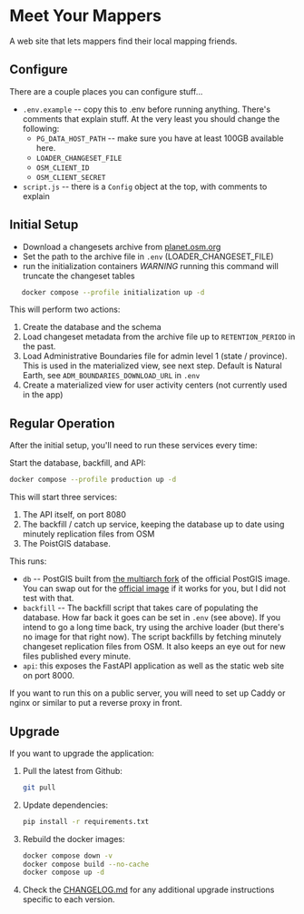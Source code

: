 # Meet Your Mappers

A web site that lets mappers find their local mapping friends.

## Configure

There are a couple places you can configure stuff...

- `.env.example` -- copy this to .env before running anything. There's comments that explain stuff. At the very least you should change the following:
   - `PG_DATA_HOST_PATH` -- make sure you have at least 100GB available here.
   - `LOADER_CHANGESET_FILE`
   - `OSM_CLIENT_ID`
   - `OSM_CLIENT_SECRET`
- `script.js` -- there is a `Config` object at the top, with comments to explain

## Initial Setup

- Download a changesets archive from [planet.osm.org](https://planet.osm.org)
- Set the path to the archive file in `.env` (LOADER_CHANGESET_FILE)
- run the initialization containers *WARNING* running this command will truncate the changeset tables

```bash
   docker compose --profile initialization up -d
```

This will perform two actions:
1. Create the database and the schema
2. Load changeset metadata from the archive file up to `RETENTION_PERIOD` in the past.
3. Load Administrative Boundaries file for admin level 1 (state / province). This is used in the materialized view, see next step. Default is Natural Earth, see `ADM_BOUNDARIES_DOWNLOAD_URL` in `.env`
4. Create a materialized view for user activity centers (not currently used in the app)

## Regular Operation

After the initial setup, you'll need to run these services every time:

Start the database, backfill, and API:
   ```bash
   docker compose --profile production up -d
   ```

This will start three services:
1. The API itself, on port 8080
2. The backfill / catch up service, keeping the database up to date using minutely replication files from OSM
3. The PoistGIS database.


This runs:
- `db` -- PostGIS built from [the multiarch fork](https://github.com/baosystems/docker-postgis) of the official PostGIS image. You can swap out for the [official image](https://github.com/postgis/docker-postgis/actions) if it works for you, but I did not test with that.
- `backfill` -- The backfill script that takes care of populating the database. How far back it goes can be set in `.env` (see above). If you intend to go a long time back, try using the archive loader (but there's no image for that right now). The script backfills by fetching minutely changeset replication files from OSM. It also keeps an eye out for new files published every minute.
-  `api`: this exposes the FastAPI application as well as the static web site on port 8000.

If you want to run this on a public server, you will need to set up Caddy or nginx or similar to put a reverse proxy in front.

## Upgrade

If you want to upgrade the application:

1. Pull the latest from Github:
   ```bash
   git pull
   ```

2. Update dependencies:
   ```bash
   pip install -r requirements.txt
   ```

3. Rebuild the docker images:
   ```bash
   docker compose down -v
   docker compose build --no-cache
   docker compose up -d
   ```

4. Check the [CHANGELOG.md](CHANGELOG.md) for any additional upgrade instructions specific to each version.
